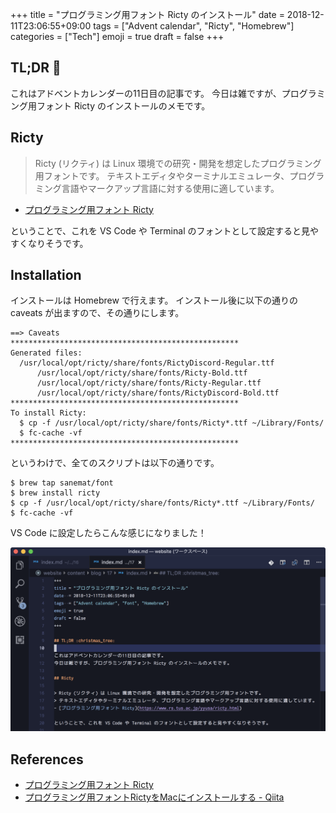 +++
title = "プログラミング用フォント Ricty のインストール"
date  = 2018-12-11T23:06:55+09:00
tags  = ["Advent calendar", "Ricty", "Homebrew"]
categories = ["Tech"]
emoji = true
draft = false
+++

## TL;DR :christmas_tree:

これはアドベントカレンダーの11日目の記事です。
今日は雑ですが、プログラミング用フォント Ricty のインストールのメモです。

## Ricty

> Ricty (リクティ) は Linux 環境での研究・開発を想定したプログラミング用フォントです。
> テキストエディタやターミナルエミュレータ、プログラミング言語やマークアップ言語に対する使用に適しています。
- [プログラミング用フォント Ricty](https://www.rs.tus.ac.jp/yyusa/ricty.html)

ということで、これを VS Code や Terminal のフォントとして設定すると見やすくなりそうです。

## Installation

インストールは Homebrew で行えます。
インストール後に以下の通りの caveats が出ますので、その通りにします。

```shell
==> Caveats
***************************************************
Generated files:
  /usr/local/opt/ricty/share/fonts/RictyDiscord-Regular.ttf
      /usr/local/opt/ricty/share/fonts/Ricty-Bold.ttf
      /usr/local/opt/ricty/share/fonts/Ricty-Regular.ttf
      /usr/local/opt/ricty/share/fonts/RictyDiscord-Bold.ttf
***************************************************
To install Ricty:
  $ cp -f /usr/local/opt/ricty/share/fonts/Ricty*.ttf ~/Library/Fonts/
  $ fc-cache -vf
***************************************************
```

というわけで、全てのスクリプトは以下の通りです。

```shell
$ brew tap sanemat/font
$ brew install ricty
$ cp -f /usr/local/opt/ricty/share/fonts/Ricty*.ttf ~/Library/Fonts/
$ fc-cache -vf
```

VS Code に設定したらこんな感じになりました！

![](ricty-vscode.png)

## References

+ [プログラミング用フォント Ricty](https://www.rs.tus.ac.jp/yyusa/ricty.html)
+ [プログラミング用フォントRictyをMacにインストールする \- Qiita](https://qiita.com/segur/items/50ae2697212a7bdb7c7f)